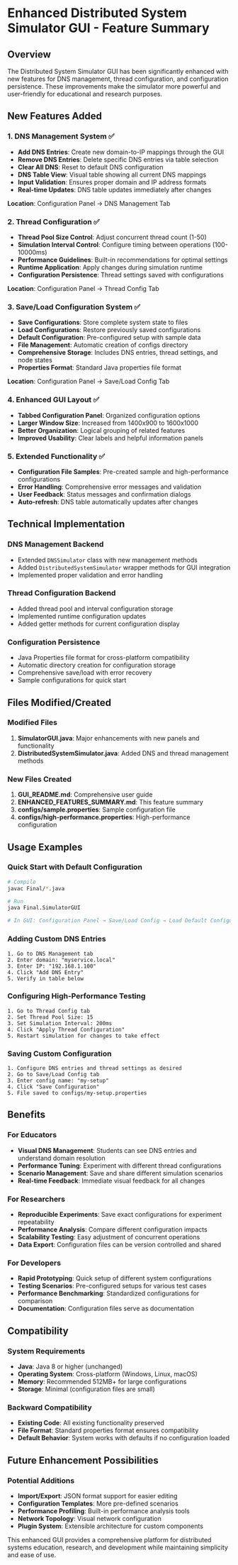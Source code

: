 # Enhanced Distributed System Simulator GUI - Feature Summary

## Overview
The Distributed System Simulator GUI has been significantly enhanced with new features for DNS management, thread configuration, and configuration persistence. These improvements make the simulator more powerful and user-friendly for educational and research purposes.

## New Features Added

### 1. DNS Management System ✅
- **Add DNS Entries**: Create new domain-to-IP mappings through the GUI
- **Remove DNS Entries**: Delete specific DNS entries via table selection
- **Clear All DNS**: Reset to default DNS configuration
- **DNS Table View**: Visual table showing all current DNS mappings
- **Input Validation**: Ensures proper domain and IP address formats
- **Real-time Updates**: DNS table updates immediately after changes

**Location**: Configuration Panel → DNS Management Tab

### 2. Thread Configuration ✅
- **Thread Pool Size Control**: Adjust concurrent thread count (1-50)
- **Simulation Interval Control**: Configure timing between operations (100-10000ms)
- **Performance Guidelines**: Built-in recommendations for optimal settings
- **Runtime Application**: Apply changes during simulation runtime
- **Configuration Persistence**: Thread settings saved with configurations

**Location**: Configuration Panel → Thread Config Tab

### 3. Save/Load Configuration System ✅
- **Save Configurations**: Store complete system state to files
- **Load Configurations**: Restore previously saved configurations
- **Default Configuration**: Pre-configured setup with sample data
- **File Management**: Automatic creation of configs directory
- **Comprehensive Storage**: Includes DNS entries, thread settings, and node states
- **Properties Format**: Standard Java properties file format

**Location**: Configuration Panel → Save/Load Config Tab

### 4. Enhanced GUI Layout ✅
- **Tabbed Configuration Panel**: Organized configuration options
- **Larger Window Size**: Increased from 1400x900 to 1600x1000
- **Better Organization**: Logical grouping of related features
- **Improved Usability**: Clear labels and helpful information panels

### 5. Extended Functionality ✅
- **Configuration File Samples**: Pre-created sample and high-performance configurations
- **Error Handling**: Comprehensive error messages and validation
- **User Feedback**: Status messages and confirmation dialogs
- **Auto-refresh**: DNS table automatically updates after changes

## Technical Implementation

### DNS Management Backend
- Extended `DNSSimulator` class with new management methods
- Added `DistributedSystemSimulator` wrapper methods for GUI integration
- Implemented proper validation and error handling

### Thread Configuration Backend
- Added thread pool and interval configuration storage
- Implemented runtime configuration updates
- Added getter methods for current configuration display

### Configuration Persistence
- Java Properties file format for cross-platform compatibility
- Automatic directory creation for configuration storage
- Comprehensive save/load with error recovery
- Sample configurations for quick start

## Files Modified/Created

### Modified Files
1. **SimulatorGUI.java**: Major enhancements with new panels and functionality
2. **DistributedSystemSimulator.java**: Added DNS and thread management methods

### New Files Created
1. **GUI_README.md**: Comprehensive user guide
2. **ENHANCED_FEATURES_SUMMARY.md**: This feature summary
3. **configs/sample.properties**: Sample configuration file
4. **configs/high-performance.properties**: High-performance configuration

## Usage Examples

### Quick Start with Default Configuration
```bash
# Compile
javac Final/*.java

# Run
java Final.SimulatorGUI

# In GUI: Configuration Panel → Save/Load Config → Load Default Configuration
```

### Adding Custom DNS Entries
```
1. Go to DNS Management tab
2. Enter domain: "myservice.local"
3. Enter IP: "192.168.1.100"
4. Click "Add DNS Entry"
5. Verify in table below
```

### Configuring High-Performance Testing
```
1. Go to Thread Config tab
2. Set Thread Pool Size: 15
3. Set Simulation Interval: 200ms
4. Click "Apply Thread Configuration"
5. Restart simulation for changes to take effect
```

### Saving Custom Configuration
```
1. Configure DNS entries and thread settings as desired
2. Go to Save/Load Config tab
3. Enter config name: "my-setup"
4. Click "Save Configuration"
5. File saved to configs/my-setup.properties
```

## Benefits

### For Educators
- **Visual DNS Management**: Students can see DNS entries and understand domain resolution
- **Performance Tuning**: Experiment with different thread configurations
- **Scenario Management**: Save and share different simulation scenarios
- **Real-time Feedback**: Immediate visual feedback for all changes

### For Researchers
- **Reproducible Experiments**: Save exact configurations for experiment repeatability
- **Performance Analysis**: Compare different configuration impacts
- **Scalability Testing**: Easy adjustment of concurrent operations
- **Data Export**: Configuration files can be version controlled and shared

### For Developers
- **Rapid Prototyping**: Quick setup of different system configurations
- **Testing Scenarios**: Pre-configured setups for various test cases
- **Performance Benchmarking**: Standardized configurations for comparison
- **Documentation**: Configuration files serve as documentation

## Compatibility

### System Requirements
- **Java**: Java 8 or higher (unchanged)
- **Operating System**: Cross-platform (Windows, Linux, macOS)
- **Memory**: Recommended 512MB+ for large configurations
- **Storage**: Minimal (configuration files are small)

### Backward Compatibility
- **Existing Code**: All existing functionality preserved
- **File Format**: Standard properties format ensures compatibility
- **Default Behavior**: System works with defaults if no configuration loaded

## Future Enhancement Possibilities

### Potential Additions
- **Import/Export**: JSON format support for easier editing
- **Configuration Templates**: More pre-defined scenarios
- **Performance Profiling**: Built-in performance analysis tools
- **Network Topology**: Visual network configuration
- **Plugin System**: Extensible architecture for custom components

This enhanced GUI provides a comprehensive platform for distributed systems education, research, and development while maintaining simplicity and ease of use. 